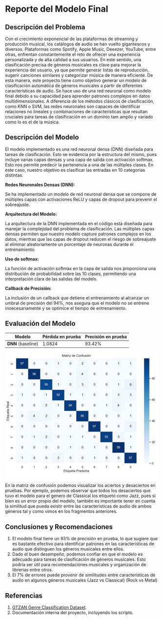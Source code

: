 # Reporte del Modelo Final

## Descripción del Problema

Con el crecimiento exponencial de las plataformas de streaming y producción musical, los catálogos de audio se han vuelto gigantescos y diversos. Plataformas como Spotify, Apple Music, Deeezer, YouTube, entre otras, enfrentan constantemente el reto de ofrecer una experiencia personalizada y de alta calidad a sus usuarios. En este sentido, una clasificación precisa de géneros musicales es clave para mejorar la experiencia del usuario, ya que permite generar listas de reproducción, sugerir canciones similares y categorizar música de manera eficiente. De esta manera, este proyecto tiene como objetivo generar un modelo de clasificación automática de géneros musicales a partir de diferentes características de audio. Se hace uso de una red neuronal como modelo final debido a su capacidad para aprender patrones complejos en datos multidimensionales. A diferencia de los métodos clásicos de clasificación, como KNN o SVM, las redes neuronales son capaces de identificar relaciones no lineales y combinaciones de características que resultan cruciales para tareas de clasificación en un dominio tam amplio y variado como lo es el de la música.

## Descripción del Modelo

El modelo implementado es una red neuronal densa (DNN) diseñada para tareas de clasificación. Esto se evidencia por la estructura del mismo, pues incluye varias capas densas y una capa de salida con activación softmax. Esto nos permite predecir la pertenencia a una de las múltiples clases. En este caso, nuestro objetivo es clasificar las entradas en 10 categorías distintas.

**Redes Neuronales Densas (DNN):**

Se ha implementado un modelo de red neuronal densa que se compone de múltiples capas con activaciones ReLU y capas de dropout para prevenir el sobreajuste.

**Arquitectura del Modelo:**

La arquitectura de la DNN implementada en el código está diseñada para manejar la complejidad del problema de clasificación. Las múltiples capas densas permiten que nuestro modelo capture patrones complejos en los datos, mientras que las capas de dropout reducen el riesgo de sobreajuste al eliminar aleatoriamente un porcentaje de neuronas durante el entrenamiento.

**Uso de softmax:**

La función de activación softmax en la capa de salida nos proporciona una distribución de probabilidad sobre las 10 clases, permitiendo una interpretación clara de las salidas del modelo.

**Callback de Precisión:**

La inclusión de un callback que detiene el entrenamiento al alcanzar un umbral de precisión del 94%, nos asegura que el modelo no se entrene innecesariamente y se optimice el tiempo de entrenamiento.

## Evaluación del Modelo

| Modelo | Pérdida en prueba | Precisión en prueba |  
|--------|-------------------|---------------------|  
| **DNN** (baseline) | 1.0824 | 93.42% |  

![Datos](graficos/Predicciones.png)

En la matriz de confusión podemos visualizar los aciertos y desaciertos en pruebas. Por ejemplo, podemos observar que todos los desaciertos que tuvo el modelo para el genero de Classical los etiquetó como Jazz, pues si bien es un error propio del modelo, también es importante tener en cuenta la similitud que pueda existir entre las caracteristicas de audio de ambos géneros tal y como vimos en los fragmentos anteriores.

## Conclusiones y Recomendaciones

1. El modelo final tiene un 93% de precisión en prueba, lo que sugiere que es bastante efectivo para identificar patrones en las características de audio que distinguen los géneros musicales entre ellos.
2. Dado el buen desempeño, podemos confiar en que el modelo es adecuado para tareas de clasificación de géneros musicales. Esto podría ser útil para recomendaciones musicales y organización de librerias entre otros.
3. El 7% de errores puede provenir de similitudes entre características de audio en algunos géneros musicales (Jazz vs Classical) (Rock vs Metal)

## Referencias

1. [GTZAN Genre Classification Dataset](https://www.kaggle.com/code/imsparsh/gtzan-genre-classification-deep-learning-val-92-4/notebook#GTZAN---Deep-Learning).  
2. Documentación interna del proyecto, incluyendo los scripts.  
